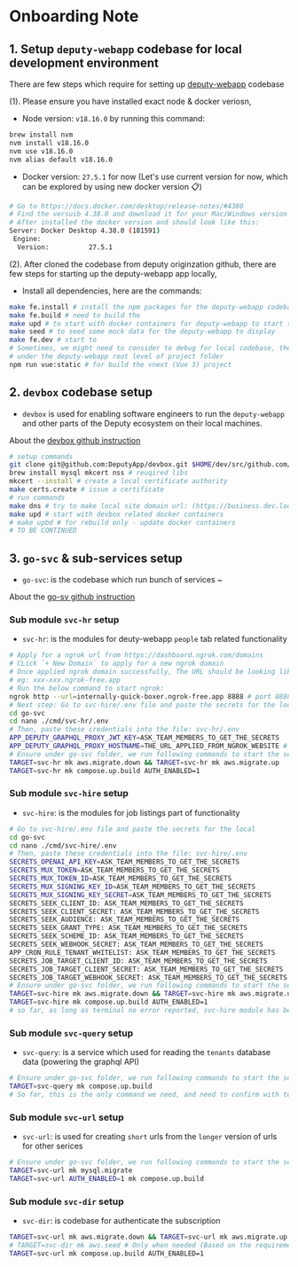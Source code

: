 # Onboarding Note

## 1. Setup `deputy-webapp` codebase for local development environment

<!-- Using shift + cmd + v to preview the README file contents -->
There are few steps which require for setting up [deputy-webapp](https://github.com/DeputyApp/deputy-webapp) codebase

(1). Please ensure you have installed exact node & docker veriosn,

- Node version: `v18.16.0` by running this command:

```bash
brew install nvm
nvm install v18.16.0
nvm use v18.16.0
nvm alias default v18.16.0
```

- Docker version: `27.5.1` for now (Let's use current version for now, which can be explored by using new docker version 📋)

```bash
# Go to https://docs.docker.com/desktop/release-notes/#4380
# Find the versuib 4.38.0 and download it for your Mac/Windows version
# After installed the docker version and should look like this:
Server: Docker Desktop 4.38.0 (181591)
 Engine:
  Version:          27.5.1
```

(2). After cloned the codebase from deputy originzation github, there are few steps for starting up the deputy-webapp app locally,

- Install all dependencies, here are the commands:

```bash
make fe.install # install the npm packages for the deputy-webapp codebase
make fe.build # need to build the 
make upd # to start with docker containers for deputy-webapp to start to run
make seed # to seed some mock data for the deputy-webapp to display
make fe.dev # start to
# Sometimes, we might need to consider to debug for local codebase, there are few commands we could also run:
# under the deputy-webapp root level of project folder
npm run vue:static # for build the vnext (Vue 3) project
```


## 2. `devbox` codebase setup

- `devbox` is used for enabling software engineers to run the `deputy-webapp` and other parts of the Deputy ecosystem on their local machines.

About the [devbox github instruction](https://github.com/DeputyApp/devbox?tab=readme-ov-file#devbox)

```bash
# setup commands
git clone git@github.com:DeputyApp/devbox.git $HOME/dev/src/github.com/deputyapp/devbox # clone teh repo
brew install mysql mkcert nss # reuqired libs
mkcert --install # create a local certificate authority
make certs.create # issue a certificate
# run commands
make dns # try to make local site domain url: (https://business.dev.local.dpty.io) load a bit more faster
make upd # start with devbox related docker containers
# make upbd # for rebuild only - update docker containers
# TO BE CONTINUED
```

## 3. `go-svc` & sub-services setup

- `go-svc`: is the codebase which run bunch of services ~

About the [go-sv github instruction](https://github.com/DeputyApp/go-svc?tab=readme-ov-file#1-clone-the-repo)


### Sub module `svc-hr` setup

- `svc-hr`: is the modules for deuty-webapp `people` tab related functionality

```bash
# Apply for a ngrok url from https://dashboard.ngrok.com/domains
# CLick `+ New Domain` to apply for a new ngrok domain
# Once applied ngrok domain successfully, The URL should be looking like this:
# eg: xxx-xxx.ngrok-free.app
# Run the below command to start ngrok:
ngrok http --url=internally-quick-boxer.ngrok-free.app 8888 # port 8888 refers to graphql access
# Next step: Go to svc-hire/.env file and paste the secrets for the local
cd go-svc
cd nano ./cmd/svc-hr/.env
# Then, paste these credentials into the file: svc-hr/.env
APP_DEPUTY_GRAPHQL_PROXY_JWT_KEY=ASK_TEAM_MEMBERS_TO_GET_THE_SECRETS
APP_DEPUTY_GRAPHQL_PROXY_HOSTNAME=THE_URL_APPLIED_FROM_NGROK_WEBSITE # https://dashboard.ngrok.com/domains
# Ensure under go-svc folder, we run following commands to start the service
TARGET=svc-hr mk aws.migrate.down && TARGET=svc-hr mk aws.migrate.up
TARGET=svc-hr mk compose.up.build AUTH_ENABLED=1
```

### Sub module `svc-hire` setup

- `svc-hire`: is the modules for job listings part of functionality

```bash
# Go to svc-hire/.env file and paste the secrets for the local
cd go-svc
cd nano ./cmd/svc-hire/.env
# Then, paste these credentials into the file: svc-hire/.env
SECRETS_OPENAI_API_KEY=ASK_TEAM_MEMBERS_TO_GET_THE_SECRETS
SECRETS_MUX_TOKEN=ASK_TEAM_MEMBERS_TO_GET_THE_SECRETS
SECRETS_MUX_TOKEN_ID=ASK_TEAM_MEMBERS_TO_GET_THE_SECRETS
SECRETS_MUX_SIGNING_KEY_ID=ASK_TEAM_MEMBERS_TO_GET_THE_SECRETS
SECRETS_MUX_SIGNING_KEY_SECRET=ASK_TEAM_MEMBERS_TO_GET_THE_SECRETS
SECRETS_SEEK_CLIENT_ID: ASK_TEAM_MEMBERS_TO_GET_THE_SECRETS
SECRETS_SEEK_CLIENT_SECRET: ASK_TEAM_MEMBERS_TO_GET_THE_SECRETS
SECRETS_SEEK_AUDIENCE: ASK_TEAM_MEMBERS_TO_GET_THE_SECRETS
SECRETS_SEEK_GRANT_TYPE: ASK_TEAM_MEMBERS_TO_GET_THE_SECRETS
SECRETS_SEEK_SCHEME_ID: ASK_TEAM_MEMBERS_TO_GET_THE_SECRETS
SECRETS_SEEK_WEBHOOK_SECRET: ASK_TEAM_MEMBERS_TO_GET_THE_SECRETS
APP_CRON_RULE_TENANT_WHITELIST: ASK_TEAM_MEMBERS_TO_GET_THE_SECRETS
SECRETS_JOB_TARGET_CLIENT_ID: ASK_TEAM_MEMBERS_TO_GET_THE_SECRETS
SECRETS_JOB_TARGET_CLIENT_SECRET: ASK_TEAM_MEMBERS_TO_GET_THE_SECRETS
SECRETS_JOB_TARGET_WEBHOOK_SECRET: ASK_TEAM_MEMBERS_TO_GET_THE_SECRETS
# Ensure under go-svc folder, we run following commands to start the service
TARGET=svc-hire mk aws.migrate.down && TARGET=svc-hire mk aws.migrate.up && TARGET=svc-hire mk aws.seed
TARGET=svc-hire mk compose.up.build AUTH_ENABLED=1
# so far, as long as terminal no error reported, svc-hire module has been started successfully ✅
```

### Sub module `svc-query` setup

- `svc-query`: is a service which used for reading the `tenants` database data (powering the graphql API)

```bash
# Ensure under go-svc folder, we run following commands to start the service
TARGET=svc-query mk compose.up.build
# So far, this is the only command we need, and need to confirm with team when having specific requirements 📋
```

### Sub module `svc-url` setup

- `svc-url`: is used for creating `short` urls from the `longer` version of urls for other serices

```bash
# Ensure under go-svc folder, we run following commands to start the service
TARGET=svc-url mk mysql.migrate
TARGET=svc-url AUTH_ENABLED=1 mk compose.up.build
```

### Sub module `svc-dir` setup

- `svc-dir`: is codebase for authenticate the subscription 

```bash
TARGET=svc-url mk aws.migrate.down && TARGET=svc-url mk aws.migrate.up
# TARGET=svc-dir mk aws.seed # Only when needed (Based on the requirements)
TARGET=svc-url mk compose.up.build AUTH_ENABLED=1
```
